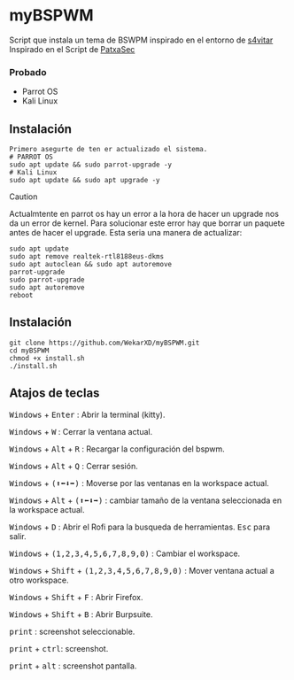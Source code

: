 # myBSPWM
Script que instala un tema de BSWPM inspirado en el entorno de [s4vitar](https://github.com/s4vitar)
Inspirado en el Script de [PatxaSec](https://github.com/PatxaSec/myBSPWM)

### Probado
- Parrot OS
- Kali Linux

## Instalación

```
Primero asegurte de ten er actualizado el sistema.
# PARROT OS
sudo apt update && sudo parrot-upgrade -y
# Kali Linux
sudo apt update && sudo apt upgrade -y
```

> [!CAUTION]
> Actualmtente en parrot os hay un error a la hora de hacer un upgrade nos da un error de kernel.
> Para solucionar este error hay que borrar un paquete antes de hacer el upgrade.
> Esta seria una manera de actualizar:
>```
>sudo apt update 
>sudo apt remove realtek-rtl8188eus-dkms
>sudo apt autoclean && sudo apt autoremove
>parrot-upgrade
>sudo parrot-upgrade
>sudo apt autoremove 
>reboot
>```

## Instalación

```
git clone https://github.com/WekarXD/myBSPWM.git
cd myBSPWM
chmod +x install.sh
./install.sh
```

## Atajos de teclas

<kbd>Windows</kbd> + <kbd>Enter</kbd> : Abrir la terminal (kitty).  

<kbd>Windows</kbd> + <kbd>W</kbd> : Cerrar la ventana actual.  

<kbd>Windows</kbd> + <kbd>Alt</kbd> + <kbd>R</kbd> : Recargar la configuración del bspwm.  

<kbd>Windows</kbd> + <kbd>Alt</kbd> + <kbd>Q</kbd> : Cerrar sesión.  

<kbd>Windows</kbd> + <kbd>(⬆⬅⬇➡)</kbd> : Moverse por las ventanas en la workspace actual.

<kbd>Windows</kbd> + <kbd>Alt</kbd> + <kbd>(⬆⬅⬇➡)</kbd> : cambiar tamaño de la ventana seleccionada en la workspace actual.

<kbd>Windows</kbd> + <kbd>D</kbd> : Abrir el Rofi para la busqueda de herramientas. <kbd>Esc</kbd> para salir.  

<kbd>Windows</kbd> + <kbd>(1,2,3,4,5,6,7,8,9,0)</kbd> : Cambiar el workspace. 

<kbd>Windows</kbd> + <kbd>Shift</kbd> + <kbd>(1,2,3,4,5,6,7,8,9,0)</kbd> : Mover ventana actual a otro workspace.

<kbd>Windows</kbd> + <kbd>Shift</kbd> + <kbd>F</kbd> : Abrir Firefox.

<kbd>Windows</kbd> + <kbd>Shift</kbd> + <kbd>B</kbd> : Abrir Burpsuite.

<kbd>print</kbd> : screenshot seleccionable.

<kbd>print</kbd> + <kbd>ctrl</kbd>: screenshot.

<kbd>print</kbd> + <kbd>alt</kbd> : screenshot pantalla.

